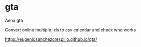 # gta
Aena gta

Convert online multiple .xls to csv calendar and check who works

<a href="https://eugeniosanchezcrespillo.github.io/gta/">https://eugeniosanchezcrespillo.github.io/gta/</a>
